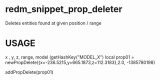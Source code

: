 # redm_snippet_prop_deleter
Deletes entities found at given position / range 

# USAGE
x , y, z, range, model (getHashKey("MODEL_X")
local prop01 = newPropDelete({x=-236.5215,y=665.1873,z=112.3183},2.0, -1385780198)

addPropDelete(prop01) 
